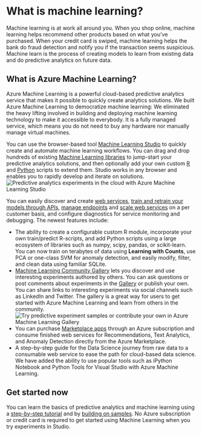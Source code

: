 ﻿<properties 
    pageTitle="What's Machine Learning?" 
    description="Overview of the Azure Machine Learning service." 
    services="machine-learning" 
    documentationCenter="" 
    authors="tedway,olgali" 
    manager="neerajkh" 
    editor="cgronlun"/>

<tags 
    ms.service="machine-learning" 
    ms.workload="data-services" 
    ms.tgt_pltfrm="na" 
    ms.devlang="na" 
    ms.topic="article" 
    ms.date="02/20/2015" 
    ms.author="tedway"/>
# What is machine learning?
Machine learning is at work all around you.  When you shop online, machine learning helps recommend other products based on what you've purchased.  When your credit card is swiped, machine learning helps the bank do fraud detection and notify you if the transaction seems suspicious. Machine learn is the process of creating models to learn from existing data and do predictive analytics on future data. 

## What is Azure Machine Learning?
Azure Machine Learning is a powerful cloud-based predictive analytics service that makes it possible to quickly create analytics solutions. We built Azure Machine Learning to democratize machine learning: We eliminated the heavy lifting involved in building and deploying machine learning technology to make it accessible to everybody. It is a fully managed service, which means you do not need to buy any hardware nor manually manage virtual machines.

You can use the browser-based tool [Machine Learning Studio](../machine-learning-what-is-ml-studio/) to quickly create and automate machine learning workflows.  You can drag and drop hundreds of existing [Machine Learning libraries](https://msdn.microsoft.com/library/azure/f5c746fd-dcea-4929-ba50-2a79c4c067d7) to jump-start your predictive analytics solutions, and then optionally add your own custom [R](../machine-learning-r-quickstart/) and [Python](../machine-learning-execute-python-scripts/) scripts to extend them. Studio works in any browser and enables you to rapidly develop and iterate on solutions.
![Predictive analytics experiments in the cloud with Azure Machine Learning Studio](./media/machine-learning-what-is-machine-learning/AzureMLStudio.png)

You can easily discover and create [web services](../machine-learning-publish-a-machine-learning-web-service/), [train and retrain your models through APIs](../machine-learning-retrain-models-programmatically/), [manage endpoints](../machine-learning-create-endpoint/) and [scale web services](../machine-learning-scaling-endpoints/) on a per customer basis, and configure diagnostics for service monitoring and debugging.  The newest features include:

- The ability to create a configurable custom R module, incorporate your own train/predict R-scripts, and add Python scripts using a large ecosystem of libraries such as numpy, scipy, pandas, or scikit-learn. You can now train on terabytes of data using **Learning with Counts**, use PCA or one-class SVM for anomaly detection, and easily modify, filter, and clean data using familiar SQLite. 
- [Machine Learning Community Gallery](../machine-learning-gallery-how-to-use-contribute-publish/) lets you discover and use interesting experiments authored by others. You can ask questions or post comments about experiments in the [Gallery](http://gallery.azureml.net) or publish your own. You can share links to interesting experiments via social channels such as LinkedIn and Twitter. The gallery is a great way for users to get started with Azure Machine Learning and learn from others in the community.
![Try predictive experiment samples or contribute your own in Azure Machine Learning Gallery](./media/machine-learning-what-is-machine-learning/AzureMLGallery.png)
- You can purchase [Marketplace apps](https://datamarket.azure.com/browse?query=machine+learning) through an Azure subscription and consume finished web services for Recommendations, Text Analytics, and Anomaly Detection directly from the Azure Marketplace. 
- A step-by-step guide for the Data Science journey from raw data to a consumable web service to ease the path for cloud-based data science. We have added the ability to use popular tools such as iPython Notebook and Python Tools for Visual Studio with Azure Machine Learning.

## Get started now
You can learn the basics of predictive analytics and machine learning using a [step-by-step tutorial](../machine-learning-create-experiment/) and by [building on samples](../machine-learning-sample-experiments/).  No Azure subscription or credit card is required to get started using Machine Learning when you try experiments in Studio.
